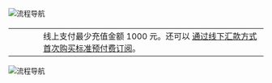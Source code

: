 <properties
	pageTitle="Azure 标准预付费订阅申请和注册指南"
    description=""
    services=""
    documentationCenter=""
    authors=""
    manager=""
    editor=""
    tags=""/>

<tags ms.service="" ms.date="" wacn.date="" wacn.lang="cn"/>

![流程导航](//wacndevelop.blob.core.chinacloudapi.cn/marketing-resource/css/images/pricing/billing/azure-pia-application-and-signup/PIA0906.jpg)

#### <table border="0" cellpadding="0"><tr><td width="12%"></td><td width="100%">线上支付最少充值金额 1000 元。还可以 [通过线下汇款方式首次购买标准预付费订阅](/pricing/billing/azure-wire-transfer-pia-new/)。</td></tr></table>

![流程导航](//wacndevelop.blob.core.chinacloudapi.cn/marketing-resource/css/images/pricing/billing/azure-pia-application-and-signup/PIA0906-2.jpg)

